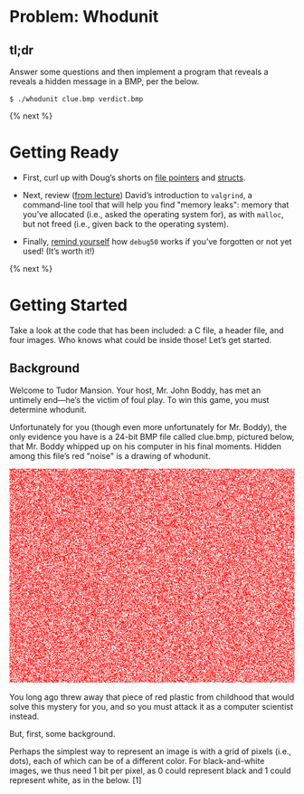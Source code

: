 # Problem: Whodunit

## tl;dr

Answer some questions and then implement a program that reveals a reveals a hidden message in a BMP, per the below.

```
$ ./whodunit clue.bmp verdict.bmp
```

{% next %}

# Getting Ready

- First, curl up with Doug’s shorts on [file pointers](https://youtu.be/bOF-SpEAYgk) and [structs](https://youtu.be/N5pA7RvvQDg).

- Next, review ([from lecture](https://youtu.be/ed2lnJNf7HU)) David’s introduction to `valgrind`, a command-line tool that will help you find "memory leaks": memory that you’ve allocated (i.e., asked the operating system for), as with `malloc`, but not freed (i.e., given back to the operating system).

- Finally, [remind yourself](https://youtu.be/VtkMZjvvKaU) how `debug50` works if you’ve forgotten or not yet used! (It’s worth it!)

{% next %}

# Getting Started

Take a look at the code that has been included: a C file, a header file, and four images. Who knows what could be inside those! Let’s get started.

## Background

Welcome to Tudor Mansion. Your host, Mr. John Boddy, has met an untimely end—he’s the victim of foul play. To win this game, you must determine whodunit.

Unfortunately for you (though even more unfortunately for Mr. Boddy), the only evidence you have is a 24-bit BMP file called clue.bmp, pictured below, that Mr. Boddy whipped up on his computer in his final moments. Hidden among this file’s red "noise" is a drawing of whodunit.

![clue.bmp](clue.bmp)

You long ago threw away that piece of red plastic from childhood that would solve this mystery for you, and so you must attack it as a computer scientist instead.

But, first, some background.

Perhaps the simplest way to represent an image is with a grid of pixels (i.e., dots), each of which can be of a different color. For black-and-white images, we thus need 1 bit per pixel, as 0 could represent black and 1 could represent white, as in the below. [1]



